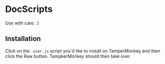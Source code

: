 # DocScripts
Use with care. :)
## Installation
Click on the `.user.js` script you'd like to install on TamperMonkey and then click the Raw button. TampkerMonkey should then take over.
